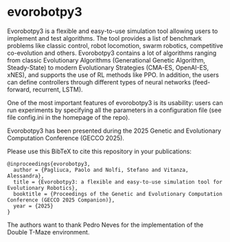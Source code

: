 # evorobotpy3
Evorobotpy3 is a flexible and easy-to-use simulation tool allowing users to implement and test algorithms. The tool provides a list of benchmark problems like classic control, robot locomotion, swarm robotics, competitive co-evolution and others. Evorobotpy3 contains a lot of algorithms ranging from classic Evolutionary Algorithms (Generational Genetic Algorithm, Steady-State) to modern Evolutionary Strategies (CMA-ES, OpenAI-ES, xNES), and supports the use of RL methods like PPO. In addition, the users can define controllers through different types of neural networks (feed-forward, recurrent, LSTM).

One of the most important features of evorobotpy3 is its usability: users can run experiments by specifying all the parameters in a configuration file (see file config.ini in the homepage of the repo).

Evorobotpy3 has been presented during the 2025 Genetic and Evolutionary Computation Conference (GECCO 2025).

Please use this BibTeX to cite this repository in your publications:
```
@inproceedings{evorobotpy3,
  author = {Pagliuca, Paolo and Nolfi, Stefano and Vitanza, Alessandra},
  title = {Evorobotpy3: a flexible and easy-to-use simulation tool for Evolutionary Robotics},
  booktitle = {Proceedings of the Genetic and Evolutionary Computation Conference (GECCO 2025 Companion)},
  year = {2025}
}
```

The authors want to thank Pedro Neves for the implementation of the Double T-Maze environment.
